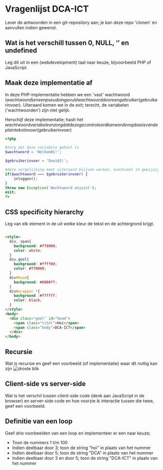 # Vragenlijst DCA-ICT
Lever de antwoorden in een git-repository aan; je kan deze repo 'clonen' en aanvullen indien gewenst. 


## Wat is het verschill tussen 0, NULL, ‘’ en undefined 
Leg dit uit in een (webdevelopment) taal naar keuze, bijvoorbeeld PHP of JavaScript. 

## Maak deze implementatie af
In deze PHP-implementatie hebben we een 'vast' wachtwoord ($wachtwoord) en een pseudo ingevuld wachtwoord door een gebruiker ($gebruikerinvoer). 
Uiteraard komen we in de exit; terecht, de variabelen ('wachtwoorden') zijn niet gelijk.

Herschijf deze implementatie; hash het $wachtwoord variabele en zorg dat deze gecontroleerd kan worden op basis van de plaintekst invoer ($gebruikerinvoer)


```php
<?php

#zorg dat deze variabele gehast is
$wachtwoord = 'Welkom01!';

$gebruikerinvoer = 'Doei02!';

#deze vergelijking moet uiteraard blijven werken, eventueel in gewijzigde vorm
if($wachtwoord === $gebruikerinvoer) {
    inloggen();
}
throw new Exception('Wachtwoord onjuist');
exit;
?>

```

## CSS specificity hierarchy
Leg van elk element in de <body> uit welke kleur de tekst en de achtergrond krijgt. 

```html

<style>
  div, span{
    background: #ff0000;
    color: white;
  }
  div.geel{
    background: #ffff00;
    color: #ff0000;
  }
  div#head{
    background: #0000ff;
  }
  div#wrapper *{
    background :#ffffff;
    color: black;
  }
</style>
<body>
  <div class="geel" id="head">
    <span class="titel">Hoi</span>
    <span class="body">DCA-ICT</span>
  </div>
</body>

```

## Recursie 
Wat is recursie en geef een voorbeeld (of implementatie) waar dit nuttig kan zijn
![droste blik](https://www.hollandwinkel.nl/media/catalog/product/cache/831b25158591b46ca6e0d32ee6983c83/c/a/cacao-droste.png "recursie")

## Client-side vs server-side
Wat is het verschil tussen client-side code (denk aan JavaScript in de browser) en server-side code en hoe voorzie ik interactie tussen die twee, geef een voorbeeld. 

## Definitie van een loop
Geef drie voorbeelden van een loop en implementeer er een naar keuze;

- Toon de nummers 1 t/m 100
- Indien deelbaar door 3; toon de string "hoi" in plaats van het nummer
- Indien deelbaar door 5; toon de string "DCA" in plaats van het nummer
- Indien deelbaar door 3 en door 5; toon de string "DCA-ICT" in plaats van het nummer
